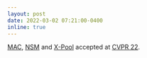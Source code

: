```yaml
---
layout: post
date: 2022-03-02 07:21:00-0400
inline: true
---
```


[MAC](/publications/#yu2022mac), [NSM](/publications/#chen2022cvpr) and [X-Pool](/publications/#gorti2022cvpr)  accepted at [CVPR 22](https://cvpr2022.thecvf.com/).